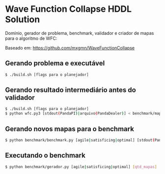 # Wave Function Collapse HDDL Solution

Domínio, gerador de problema, benchmark, validador e criador de mapas para o algoritmo de WFC:

Baseado em: https://github.com/mxgmn/WaveFunctionCollapse

## Gerando problema e executável

```bash
$ ./build.sh [flags para o planejador]
```

## Gerando resultado intermediário antes do validador

```bash
$ ./build.sh [flags para o planejador]
$ python wfc.py3 [stdout(PandaPI)|arquivo(PandaDealer)] < benchmark/mapas/track/mapa
```

## Gerando novos mapas para o benchmark

```bash
$ python benchmark/benchmark.py [agile|satisficing|optimal] [stdout(PandaPI)|arquivo(PandaDealer)] [planner_args]
```

## Executando o benchmark

```bash
$ python benchmark/gerador.py [agile|satisficing|optimal] [qtd_mapas]
```
